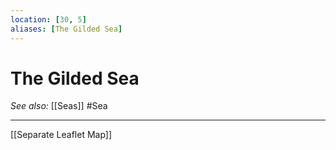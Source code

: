 ```yaml
---
location: [30, 5]
aliases: [The Gilded Sea]
---
```

# The Gilded Sea
*See also:* [[Seas]] #Sea
___


[[Separate Leaflet Map]]

